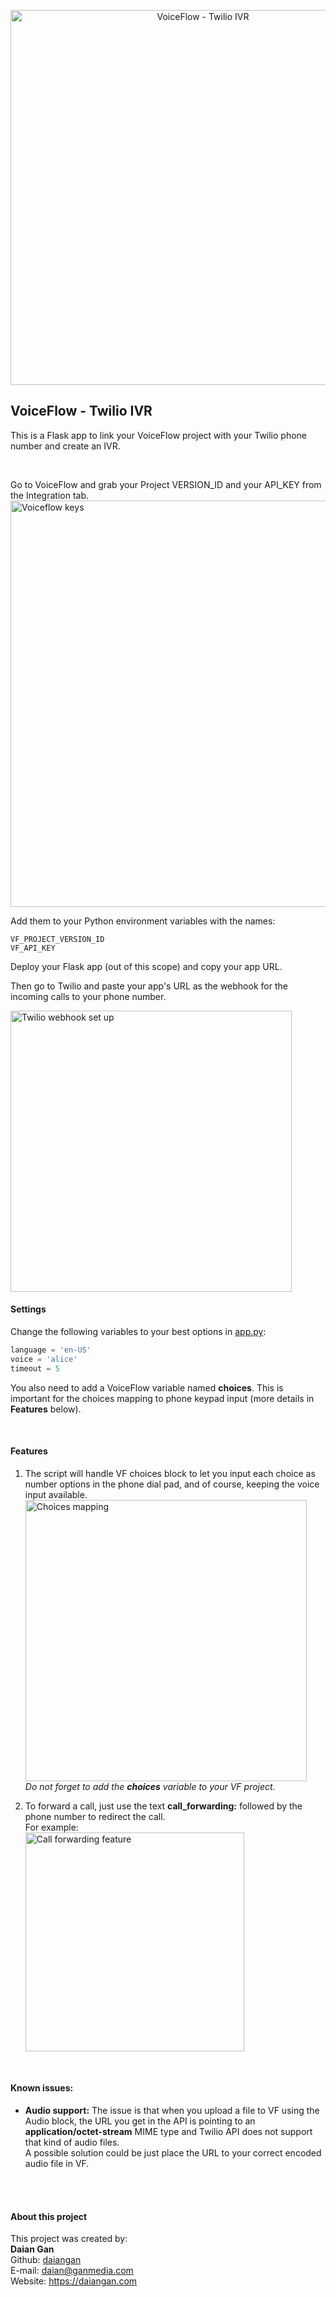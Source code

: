 
<p align="center">
  <img src="https://ganmedia-projects.s3.amazonaws.com/voiceflow-twilio-ivr/header_image.jpg" width="600" alt="VoiceFlow - Twilio IVR"/>
</p>

## VoiceFlow - Twilio IVR
This is a Flask app to link your VoiceFlow project with your 
Twilio phone number and create an IVR.  

<br>

Go to VoiceFlow and grab your Project VERSION_ID and your API_KEY from 
the Integration tab.  
<img src="https://ganmedia-projects.s3.amazonaws.com/voiceflow-twilio-ivr/vf_api_key.jpg" width="650" alt="Voiceflow keys"/>


Add them to your Python environment variables with the names:  
```text
VF_PROJECT_VERSION_ID
VF_API_KEY
```

Deploy your Flask app (out of this scope) and copy your app URL.
  
Then go to Twilio and paste your app's URL as the webhook for the incoming calls 
to your phone number.  

<img src="https://ganmedia-projects.s3.amazonaws.com/voiceflow-twilio-ivr/twilio_webhook_setup.jpg" width="450" alt="Twilio webhook set up"/>


<br>

#### Settings
Change the following variables to your best options in [app.py](app.py):  
```python
language = 'en-US'
voice = 'alice'
timeout = 5
```

You also need to add a VoiceFlow variable named __choices__. 
This is important for the choices mapping to phone keypad input (more details in __Features__ below).

<br>

#### Features
1. The script will handle VF choices block to let you input each choice as
number options in the phone dial pad, and of course, keeping the voice input available.  
   <img src="https://ganmedia-projects.s3.amazonaws.com/voiceflow-twilio-ivr/keypad_mapping.jpg" width="450" alt="Choices mapping"/>  
   _Do not forget to add the __choices__ variable to your VF project._  
   


2. To forward a call, just use the text __call_forwarding:__ followed by the phone 
number to redirect the call.  
   For example:  
   <img src="https://ganmedia-projects.s3.amazonaws.com/voiceflow-twilio-ivr/call_forwarding.jpg" width="350" alt="Call forwarding feature"/>


<br>

#### Known issues:
- __Audio support:__ The issue is that when you upload a file to VF using the Audio 
  block, the URL you get in the API is pointing to an __application/octet-stream__
  MIME type and Twilio API does not support that kind of audio files.  
  A possible solution could be just place the URL to your correct encoded audio
  file in VF.


<br>
<br>

#### About this project

This project was created by:
<br>
__Daian Gan__<br>
Github: [daiangan](https://github.com/daiangan)<br/>
E-mail: daian@ganmedia.com<br/>
Website: https://daiangan.com<br/>